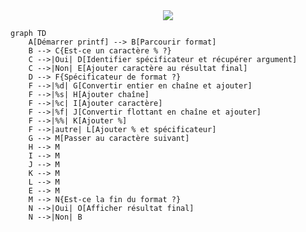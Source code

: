 <div align="center">
<img src="https://miro.medium.com/v2/resize:fit:1400/1*is7_2D8TSgViW5dntlGkQw.png">
</div>

```mermaid
graph TD
    A[Démarrer printf] --> B[Parcourir format]
    B --> C{Est-ce un caractère % ?}
    C -->|Oui| D[Identifier spécificateur et récupérer argument]
    C -->|Non| E[Ajouter caractère au résultat final]
    D --> F{Spécificateur de format ?}
    F -->|%d| G[Convertir entier en chaîne et ajouter]
    F -->|%s| H[Ajouter chaîne]
    F -->|%c| I[Ajouter caractère]
    F -->|%f| J[Convertir flottant en chaîne et ajouter]
    F -->|%%| K[Ajouter %]
    F -->|autre| L[Ajouter % et spécificateur]
    G --> M[Passer au caractère suivant]
    H --> M
    I --> M
    J --> M
    K --> M
    L --> M
    E --> M
    M --> N{Est-ce la fin du format ?}
    N -->|Oui| O[Afficher résultat final]
    N -->|Non| B
```
